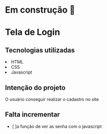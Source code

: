 # Em construção 🚧 

# Tela de Login
## Tecnologias utilizadas
<li>HTML</li>
<li>CSS</li>
<li>Javascript</li>

## Intenção do projeto
<a>O usuário conseguir realizar o cadastro no site<a>
  
## Falta incrementar
   - [ ]a função de ver as senha com o javascript
